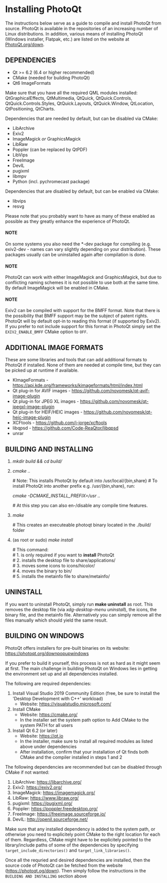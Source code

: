 # Installing PhotoQt

The instructions below serve as a guide to compile and install PhotoQt from source. PhotoQt is available in the repositories of an increasing number of Linux distributions. In addition, various means of installing PhotoQt (Windows installer, Flatpak, etc.) are listed on the website at [PhotoQt.org/down](https://photoqt.org/down).

## DEPENDENCIES

- Qt >= 6.2 (6.4 or higher recommended)
- CMake (needed for building PhotoQt)
- Qt6 ImageFormats

Make sure that you have all the required QML modules installed:
QtGraphicalEffects, QtMultimedia, QtQuick, QtQuick.Controls, QtQuick.Controls.Styles, QtQuick.Layouts, QtQuick.Window, QtLocation, QtPositioning, QtCharts.

Dependencies that are needed by default, but can be disabled via CMake:

- LibArchive
- Exiv2
- ImageMagick _or_ GraphicsMagick
- LibRaw
- Poppler (can be replaced by QtPDF)
- LibVips
- FreeImage
- DevIL
- pugixml
- libmpv
- Python (incl. pychromecast package)

Dependencies that are disabled by default, but can be enabled via CMake:

- libvips
- resvg


Please note that you probably want to have as many of these enabled as possible as they greatly enhance the experience of PhotoQt.

#### NOTE

On some systems you also need the *-dev package for compiling (e.g. exiv2-dev - names can vary slightly depending on your distribution). These packages usually can be uninstalled again after compilation is done.

#### NOTE

PhotoQt can work with either ImageMagick and GraphicsMagick, but due to conflicting naming schemes it is not possible to use both at the same time. By default ImageMagick will be enabled in CMake.

#### NOTE

Exiv2 can be compiled with support for the BMFF format. Note that there is the possibility that BMFF support may be the subject of patent rights. PhotoQt will by default opt-in to reading this format (if supported by Exiv2). If you prefer to not include support for this format in PhotoQt simply set the `EXIV2_ENABLE_BMFF` CMake option to `OFF`.

## ADDITIONAL IMAGE FORMATS

These are some libraries and tools that can add additional formats to PhotoQt if installed. None of them are needed at compile time, but they can be picked up at runtime if available.

- KImageFormats - https://api.kde.org/frameworks/kimageformats/html/index.html
- Qt plug-in for AVIF images - https://github.com/novomesk/qt-avif-image-plugin
- Qt plug-in for JPEG XL images - https://github.com/novomesk/qt-jpegxl-image-plugin
- Qt plug-in for HEIF/HEIC images - https://github.com/novomesk/qt-heic-image-plugin
- XCFtools - https://github.com/j-jorge/xcftools
- libqpsd - https://github.com/Code-ReaQtor/libqpsd
- unrar

## BUILDING AND INSTALLING

1. _mkdir build && cd build/_

2. _cmake .._

    \# Note: This installs PhotoQt by default into /usr/local/{bin,share}
    \# To install PhotoQt into another prefix e.g. /usr/{bin,share}, run:

    _cmake -DCMAKE\_INSTALL\_PREFIX=/usr .._

    \# At this step you can also en-/disable any compile time features.

3. _make_

    \# This creates an executeable photoqt binary located in the ./build/ folder

4. (as root or sudo) _make install_

    \# This command:  
    \# 1. is only required if you want to **install** PhotoQt  
    \# 2. installs the desktop file to share/applications/  
    \# 3. moves some icons to icons/hicolor/  
    \# 4. moves the binary to bin/  
    \# 5. installs the metainfo file to share/metainfo/

## UNINSTALL

If you want to uninstall PhotoQt, simply run __make uninstall__ as root. This removes the desktop file (via _xdg-desktop-menu uninstall_), the icons, the binary file, and the metainfo file. Alternatively you can simply remove all the files manually which should yield the same result.

## BUILDING ON WINDOWS

PhotoQt offers installers for pre-built binaries on its website: https://photoqt.org/downpopupwindows

If you prefer to build it yourself, this process is not as hard as it might seem at first. The main challenge in building PhotoQt on Windows lies in getting the environment set up and all dependencies installed.

The following are required dependencies:

1. Install Visual Studio 2019 Community Edition (free, be sure to install the 'Desktop Development with C++' workload)
    - Website: https://visualstudio.microsoft.com/
2. Install CMake
    - Website: https://cmake.org/
    - In the installer set the system path option to Add CMake to the system PATH for all users
3. Install Qt 6.2 (or later)
    - Website: https://qt.io
    - In the installer, make sure to install all required modules as listed above under dependencies
    - After installation, confirm that your installation of Qt finds both CMake and the compiler installed in steps 1 and 2

The following dependencies are recommended but can be disabled through CMake if not wanted:

1. LibArchive: https://libarchive.org/
2. Exiv2: https://exiv2.org/
3. ImageMagick: https://imagemagick.org/
4. LibRaw: https://www.libraw.org/
5. pugixml: https://pugixml.org/
6. Poppler: https://poppler.freedesktop.org/
7. FreeImage: https://freeimage.sourceforge.io/
8. DevIL: http://openil.sourceforge.net/

Make sure that any installed dependency is added to the system path, or otherwise you need to explicitely point CMake to the right location for each of them. Regardless, CMake might have to be explicitely pointed to the library/include paths of some of the dependencies by specifying `target_include_directories()` and `target_link_libraries()`.

Once all the requried and desired dependencies are installed, then the source code of PhotoQt can be fetched from the website (https://photoqt.og/down). Then simply follow the instructions in the `BUILDING AND INSTALLING` section above
